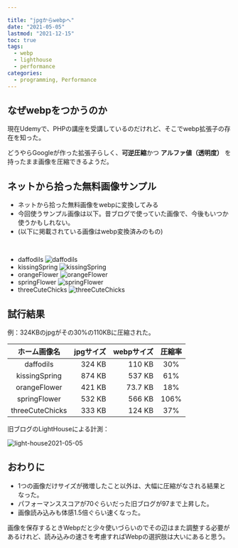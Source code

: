 ```yaml
---

title: "jpgからwebpへ"
date: "2021-05-05"
lastmod: "2021-12-15"
toc: true
tags:
  - webp
  - lighthouse
  - performance
categories:
  - programming, Performance
---
```


## なぜwebpをつかうのか

現在Udemyで、PHPの講座を受講しているのだけれど、そこでwebp拡張子の存在を知った。

どうやらGoogleが作った拡張子らしく、**可逆圧縮**かつ **アルファ値（透明度）** を持ったまま画像を圧縮できるようだ。

## ネットから拾った無料画像サンプル

- ネットから拾った無料画像をwebpに変換してみる
- 今回使うサンプル画像は以下。昔ブログで使っていた画像で、今後もいつか使うかもしれない。
- (以下に掲載されている画像はwebp変換済みのもの)

<br/>

- daffodils ![daffodils](/images/samples/webp/daffodils.webp)
- kissingSpring ![kissingSpring](/images/samples/webp/kissingSpring.webp)
- orangeFlower ![orangeFlower](/images/samples/webp/orangeFlower.webp)
- springFlower ![springFlower](/images/samples/webp/springFlower.webp)
- threeCuteChicks ![threeCuteChicks](/images/samples/webp/threeCuteChicks.webp)

## 試行結果

例：324KBのjpgがその30%の110KBに圧縮された。

|     ホーム画像名      | jpgサイズ | webpサイズ | 圧縮率  |
| :-------------: | -----: | ------: | :--: |
|    daffodils    | 324 KB |  110 KB | 30%  |
|  kissingSpring  | 874 KB |  537 KB | 61%  |
|  orangeFlower   | 421 KB | 73.7 KB | 18%  |
|  springFlower   | 532 KB |  566 KB | 106% |
| threeCuteChicks | 333 KB |  124 KB | 37%  |

旧ブログのLightHouseによる計測：

![light-house2021-05-05](/images/light-house/light-house2021-05-05.webp)

## おわりに

- 1つの画像だけサイズが微増したこと以外は、大幅に圧縮がなされる結果となった。
- パフォーマンススコアが70ぐらいだった旧ブログが97まで上昇した。
- 画像読み込みも体感1.5倍ぐらい速くなった。

画像を保存するときWebpだと少々使いづらいのでその辺はまた調整する必要があるけれど、読み込みの速さを考慮すればWebpの選択肢は大いにあると思う。
